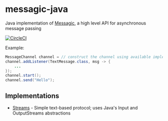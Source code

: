 # messagic-java 
Java implementation of [Messagic](https://github.com/jacekolszak/messagic), a high level API for asynchronous message passing

[![CircleCI](https://circleci.com/gh/jacekolszak/messagic-java.svg?style=svg)](https://circleci.com/gh/jacekolszak/messagic-java)

Example:

```Java
MessageChannel channel = // construct the channel using available implementation 
channel.addListener(TextMessage.class, msg -> {
    ...
});
channel.start();
channel.send("Hello");
```

## Implementations

+ [Streams](implementations/streams) - Simple text-based protocol; uses Java's Input and OutputStreams abstractions